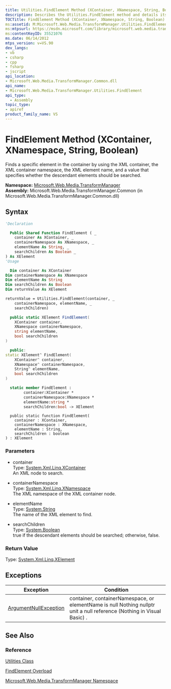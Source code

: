 ```yaml
---
title: Utilities.FindElement Method (XContainer, XNamespace, String, Boolean) (Microsoft.Web.Media.TransformManager)
description: Describes the Utilities.FindElement method and details its syntax, parameters, return value, and exceptions.
TOCTitle: FindElement Method (XContainer, XNamespace, String, Boolean)
ms:assetid: M:Microsoft.Web.Media.TransformManager.Utilities.FindElement(System.Xml.Linq.XContainer,System.Xml.Linq.XNamespace,System.String,System.Boolean)
ms:mtpsurl: https://msdn.microsoft.com/library/microsoft.web.media.transformmanager.utilities.findelement(v=VS.90)
ms:contentKeyID: 35521076
ms.date: 06/14/2012
mtps_version: v=VS.90
dev_langs:
- vb
- csharp
- cpp
- fsharp
- jscript
api_location:
- Microsoft.Web.Media.TransformManager.Common.dll
api_name:
- Microsoft.Web.Media.TransformManager.Utilities.FindElement
api_type:
  - Assembly
topic_type:
- apiref
product_family_name: VS
---
```


# FindElement Method (XContainer, XNamespace, String, Boolean)

Finds a specific element in the container by using the XML container, the XML container namespace, the XML element name, and a value that specifies whether the descendant elements should be searched.

**Namespace:**  [Microsoft.Web.Media.TransformManager](microsoft-web-media-transformmanager-namespace.md)  
**Assembly:**  Microsoft.Web.Media.TransformManager.Common (in Microsoft.Web.Media.TransformManager.Common.dll)

## Syntax

```vb
'Declaration

  Public Shared Function FindElement ( _
    container As XContainer, _
    containerNamespace As XNamespace, _
    elementName As String, _
    searchChildren As Boolean _
) As XElement
'Usage

  Dim container As XContainer
Dim containerNamespace As XNamespace
Dim elementName As String
Dim searchChildren As Boolean
Dim returnValue As XElement

returnValue = Utilities.FindElement(container, _
    containerNamespace, elementName, _
    searchChildren)
```

```csharp
  public static XElement FindElement(
    XContainer container,
    XNamespace containerNamespace,
    string elementName,
    bool searchChildren
)
```

```cpp
  public:
static XElement^ FindElement(
    XContainer^ container, 
    XNamespace^ containerNamespace, 
    String^ elementName, 
    bool searchChildren
)
```

``` fsharp
  static member FindElement : 
        container:XContainer * 
        containerNamespace:XNamespace * 
        elementName:string * 
        searchChildren:bool -> XElement 
```

```jscript
  public static function FindElement(
    container : XContainer, 
    containerNamespace : XNamespace, 
    elementName : String, 
    searchChildren : boolean
) : XElement
```

### Parameters

  - container  
    Type: [System.Xml.Linq.XContainer](https://msdn.microsoft.com/library/bb353736)  
    An XML node to search.  

<!-- end list -->

  - containerNamespace  
    Type: [System.Xml.Linq.XNamespace](https://msdn.microsoft.com/library/bb291898)  
    The XML namespace of the XML container node.  

<!-- end list -->

  - elementName  
    Type: [System.String](https://msdn.microsoft.com/library/s1wwdcbf)  
    The name of the XML element to find.  

<!-- end list -->

  - searchChildren  
    Type: [System.Boolean](https://msdn.microsoft.com/library/a28wyd50)  
    true if the descendant elements should be searched; otherwise, false.  

### Return Value

Type: [System.Xml.Linq.XElement](https://msdn.microsoft.com/library/bb340098)  

## Exceptions

|Exception|Condition|
|--- |--- |
|[ArgumentNullException](https://msdn.microsoft.com/library/27426hcy)|container, containerNamespace, or elementName is null Nothing nullptr unit a null reference (Nothing in Visual Basic) .|

## See Also

### Reference

[Utilities Class](utilities-class-microsoft-web-media-transformmanager.md)

[FindElement Overload](utilities-findelement-method-microsoft-web-media-transformmanager.md)

[Microsoft.Web.Media.TransformManager Namespace](microsoft-web-media-transformmanager-namespace.md)
